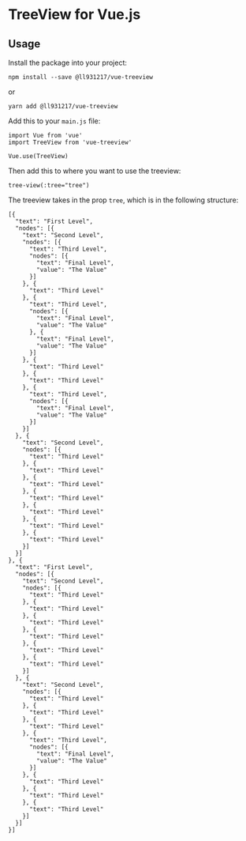 # TreeView for Vue.js

## Usage

Install the package into your project:

    npm install --save @ll931217/vue-treeview

or

    yarn add @ll931217/vue-treeview

Add this to your `main.js` file:

```
import Vue from 'vue'
import TreeView from 'vue-treeview'

Vue.use(TreeView)
```

Then add this to where you want to use the treeview:

```
tree-view(:tree="tree")
```

The treeview takes in the prop `tree`, which is in the following structure:

```
[{
  "text": "First Level",
  "nodes": [{
    "text": "Second Level",
    "nodes": [{
      "text": "Third Level",
      "nodes": [{
        "text": "Final Level",
        "value": "The Value"
      }]
    }, {
      "text": "Third Level"
    }, {
      "text": "Third Level",
      "nodes": [{
        "text": "Final Level",
        "value": "The Value"
      }, {
        "text": "Final Level",
        "value": "The Value"
      }]
    }, {
      "text": "Third Level"
    }, {
      "text": "Third Level"
    }, {
      "text": "Third Level",
      "nodes": [{
        "text": "Final Level",
        "value": "The Value"
      }]
    }]
  }, {
    "text": "Second Level",
    "nodes": [{
      "text": "Third Level"
    }, {
      "text": "Third Level"
    }, {
      "text": "Third Level"
    }, {
      "text": "Third Level"
    }, {
      "text": "Third Level"
    }, {
      "text": "Third Level"
    }, {
      "text": "Third Level"
    }]
  }]
}, {
  "text": "First Level",
  "nodes": [{
    "text": "Second Level",
    "nodes": [{
      "text": "Third Level"
    }, {
      "text": "Third Level"
    }, {
      "text": "Third Level"
    }, {
      "text": "Third Level"
    }, {
      "text": "Third Level"
    }, {
      "text": "Third Level"
    }]
  }, {
    "text": "Second Level",
    "nodes": [{
      "text": "Third Level"
    }, {
      "text": "Third Level"
    }, {
      "text": "Third Level"
    }, {
      "text": "Third Level",
      "nodes": [{
        "text": "Final Level",
        "value": "The Value"
      }]
    }, {
      "text": "Third Level"
    }, {
      "text": "Third Level"
    }, {
      "text": "Third Level"
    }]
  }]
}]

```
